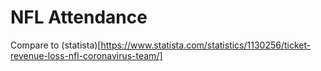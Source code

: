 # NFL Attendance

Compare to (statista)[https://www.statista.com/statistics/1130256/ticket-revenue-loss-nfl-coronavirus-team/]